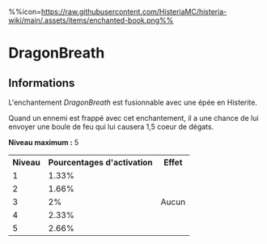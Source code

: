 %%icon=https://raw.githubusercontent.com/HisteriaMC/histeria-wiki/main/.assets/items/enchanted-book.png%%
# DragonBreath

## Informations 
L'enchantement *DragonBreath* est fusionnable avec une épée en Histerite. 

Quand un ennemi est frappé avec cet enchantement, il a une chance de lui envoyer une boule de feu qui lui causera 1,5 coeur de dégats.  

**Niveau maximum :** 5  

 <table>
  <tr>
    <th>Niveau</th>
    <th>Pourcentages d'activation</th>
    <th>Effet</th>
  </tr>
  <tr>
    <td>1</td>
    <td>1.33%</td>
    <td rowspan="5">Aucun</td>
  </tr>
  <tr>
    <td>2</td>
    <td>1.66%</td>
  </tr>
  <tr>
    <td>3</td>
    <td>2%</td>
  </tr>
  <tr>
    <td>4</td>
    <td>2.33%</td>
  </tr>
  <tr>
    <td>5</td>
    <td>2.66%</td>
   </tr>
</table>